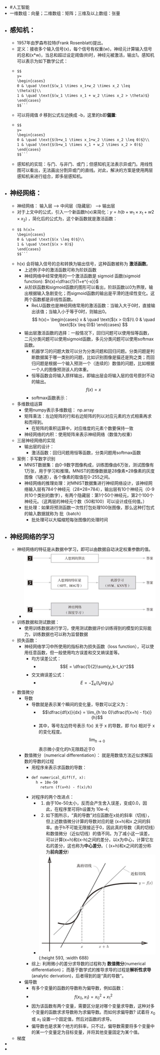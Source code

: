 - #人工智能
- 一维数组：向量；二维数组：矩阵；三维及以上数组：张量
- ## 感知机：
	- 1957年由罗森布拉特(Frank Rosenblatt)提出。
	- 定义：接收多个输入信号(x)，每个信号有权重(w)，神经元计算输入信号的总和(x*w)，当总和超过设定阈值(θ)时，神经元被激活，输出1。感知机可以表示为如下数学公式：
	- ```
	  $$
	  y=
	  \begin{cases}
	  0 & \quad \text{$(w_1 \times x_1+w_2 \times x_2 \leq \theta)$}\\
	  1 & \quad \text{$(w_1 \times x_1 + w_2 \times x_2 > \theta)$}
	  \end{cases}
	  $$```
	- 可以将阈值 $\theta$ 移到公式左边换成 -b，这里的b即**偏置**:
	- ```
	  $$
	  y=
	  \begin{cases}
	  0 & \quad \text{$(b+w_1 \times x_1+w_2 \times x_2 \leq 0)$}\\
	  1 & \quad \text{$(b+w_1 \times x_1 + w_2 \times x_2 > 0)$}
	  \end{cases}
	  $$```
	- 感知机的实现：与门、与非门、或门；但感知机无法表示异或门。用线性图可以看出，无法画出分割异或门的直线。对此，解决的方案是使用两层感知机来进行组合，即多层感知机。
- ## 神经网络：
	- 神经网络： 输入层 --> 中间层（隐藏层） --> 输出层
	- 对于上文中的公式，引入一个新函数h(x)来简化：$y=h(b+w_1 \times x_1 + w2 \times x_2)$ ，简化后的公式为，这个新函数就是激活函数：
	- ```
	  $$ h(x)=
	  \begin{cases}
	  0 & \quad \text{$(x \leq 0)$}\\
	  1 & \quad \text{$(x > 0)$}
	  \end{cases}
	  $$```
	- h(x) 会将输入信号的总和转换为输出信号，这种函数被称为 **激活函数**。
		- 上述例子中的激活函数可称为阶跃函数
		- 神经网络中经常使用的一个激活函数是 sigmoid 函数(sigmoid function): $h(x)=\dfrac{1}{1+e^{-x}}$
		- 从阶跃函数和sigmoid函数的图形可以看出，阶跃函数以0为界限，输出根据输入急剧变化；而sigmoid函数的输出是平滑的连续性变化。这两个函数都是非线性函数。
			- ReLU函数也是神经网络常用的激活函数：当输入大于0时，直接输出该值；当输入小于等于0时，则输出0。
			  $$ h(x)=
			  \begin{cases}
			  x & \quad \text{$(x > 0)$}\\
			  0 & \quad \text{$(x \leq 0)$}
			  \end{cases}
			  $$
		- 输出层激活函数的选择：一般情况下，回归问题可以使用恒等函数，二元分类问题可以使用sigmoid函数，多元分类问题可以使用softmax函数。
			- 机器学习的问题大致可以分为分类问题和回归问题。分类问题是判断数据属于哪一类别的问题，比如识别图像是猫还是狗之类；而回归问题是根据一个输入预测一个（连续的）数值的问题，比如根据一个人的图像预测该人的体重。
			- 恒等函数会将输入原样输出，即输出层会将输入层的信号原封不动的输出。 $$f(x) = x$$
			- softmax函数表示：
	- 多维数组运算
		- 使用numpy表示多维数组： np.array
		- 矩阵乘法：左边矩阵的行和右边矩阵的列以对应元素的方式相乘再求和而得到。
			- 在矩阵的乘积运算中，对应维度的元素个数要保持一致
		- 神经网络的内积：使用矩阵来表示神经网络（数值为权重）
	- 三层神经网络的实现
		- 输出层的设计：
			- 激活函数：回归问题用恒等函数，分类问题用softmax函数
	- 案例：手写数字识别
		- MNIST数据集：由0-9数字图像构成，训练图像由6万张，测试图像有1万张，用于学习和推理。MNIST的图像数据是28像素*28像素的灰度图像（1通道），各个像素的取值在0-255之间。
		- 神经网络的推理处理：对MNIST数据集进行神经网络设计，该神经网络输入层有784个神经元（28*28=784），输出层有10个神经元（0-9共10个类别的数字），有两个隐藏层：第1个50个神经元，第2个100个神经元。（这两层的神经元个数（50和100）可以设计成任何值。）
		- 批处理：如果将预测函数一次性打包处理100张图像，那么这种打包式的输入数据就称为 批（batch）
			- 批处理可以大幅缩短每张图像的处理时间
- ## 神经网络的学习
	- 神经网络的特征是从数据中学习，即可以由数据自动决定权重参数的值。
		- ![image.png](../assets/image_1699172877214_0.png)
	- 训练数据和测试数据：
		- 使用训练数据进行学习，使用测试数据评价训练得到的模型的实际能力，训练数据也可以称为监督数据
	- 损失函数：
		- 神经网络学习中所使用的指标称为损失函数（loss function），可以使用任意函数，但一般使用均方误差和交叉熵误差等。
			- 均方误差公式：
				- $$E = \dfrac{1}{2}\sum(y_k-t_k)^2$$
			- 交叉熵误差公式：
				- $$E=-\sum_{k}(t_k\log{y_k})$$
	- 数值微分
		- 导数
			- 导数就是表示某个瞬间的变化量，导数可以定义为：
				- $$\dfrac{df(x)}{dx} = \lim_{h \to 0}\dfrac{f(x+h) - f(x)}{h}$$
				- 其中，等号左边符号表示 f(x) 关于 x 的导数，即 f(x) 相对于 x 的变化程度。$$\lim_{h \to 0}$$表示微小变化的h无限趋近于0
		- 数值微分（numerical differentiation）： 就是用数值方法近似求解函数的导数的过程
			- 用程序来表示求函数的导数：
			- ```
			  def numerical_diff(f, x):
			  	h = 10e-50
			      return (f(x+h) - f(x)/h)
			  ```
			- 对程序的两个改进点：
				- 1. 由于10e-50太小，反而会产生舍入误差，变成0.0，因此，在程序里可将h设置为 10e-4;
				- 2. 如下图所示，“真的导数”对应函数在x处的斜率（切线），但上述数值微分计算的导数对应的是 (x+h)和x 之间的斜率。由于h不可能无限接近于0，因此真的导数（真的切线）和数值微分（近似切线）的值不同。为了减小这一误差，可以计算(x+h)和(x-h)之间的差分，以x为中心，计算它左右的差分，这也称为**中心差分**。（ (x+h)和x之间的差分称为**前向差分**）
				- ![image.png](../assets/image_1699367575082_0.png){:height 593, :width 688}
			- 综上: 利用微小的差分求导数的过程称为 **数值微分**(numerical differentiation)； 而基于数学式的推导求导的过程是**解析性求导**(analytic derivation)，后者得到的是“真的导数”。
		- 偏导数
			- 有多个变量的函数的导数称为偏导数，例如函数：
			- $$f(x_0, x_1) = x_0^2 + x_1^2$$
			- 因为该函数有两个变量，需要区分是对哪个变量求导数，这种对多个变量的函数求求导数称为求偏导数。而如何求偏导数? 试着将 $x_0$ 或 $x_1$ 设置一个固定值，然后对函数的求导。
			- 偏导数也是求某个地方的斜率，只不过，偏导数需要将多个变量中的某一个变量定为目标变量，并将其他变量固定为某个值。
	- 梯度
-
-